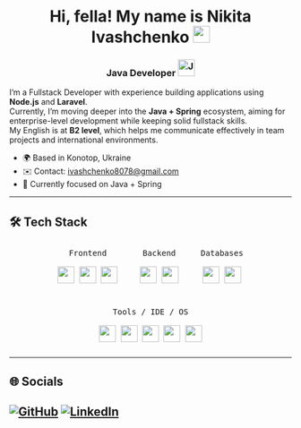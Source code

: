 <h1 align="center">Hi, fella! My name is Nikita Ivashchenko <img src="https://static.vecteezy.com/system/resources/previews/055/206/267/non_2x/a-minimalist-stylized-logo-of-a-cat-s-head-and-neck-within-a-circular-frame-vector.jpg" width="30" height="30" /></h1>

<h3 align="center">Java Developer <img width="30px" src="https://cdn.jsdelivr.net/gh/devicons/devicon/icons/java/java-original.svg" alt="Java" /></h3>

I’m a Fullstack Developer with experience building applications using **Node.js** and **Laravel**.  
Currently, I’m moving deeper into the **Java + Spring** ecosystem, aiming for enterprise-level development while keeping solid fullstack skills.  
My English is at **B2 level**, which helps me communicate effectively in team projects and international environments.  

- 🌍 Based in Konotop, Ukraine  
- ✉️ Contact: [ivashchenko8078@gmail.com](mailto:ivashchenko8078@gmail.com)  
- 🧠 Currently focused on Java + Spring  
---
## 🛠 Tech Stack

<p align="center" style="display: flex; flex-wrap: wrap; justify-content: center; gap: 20px;">

  <kbd style="padding:10px;">
    <kbd>Frontend</kbd>
    <br><br>
    <img width="30px" src="https://cdn.jsdelivr.net/gh/devicons/devicon/icons/html5/html5-original.svg" />
    <img width="30px" src="https://cdn.jsdelivr.net/gh/devicons/devicon/icons/css3/css3-original.svg" />
    <img width="30px" src="https://cdn.jsdelivr.net/gh/devicons/devicon/icons/react/react-original.svg" />
  </kbd>

  <kbd style="padding:10px;">
    <kbd>Backend</kbd>
    <br><br>
    <img width="30px" src="https://cdn.jsdelivr.net/gh/devicons/devicon/icons/java/java-original.svg" />
    <img width="30px" src="https://cdn.jsdelivr.net/gh/devicons/devicon/icons/nodejs/nodejs-original.svg" />
  </kbd>

  <kbd style="padding:10px;">
    <kbd>Databases</kbd>
    <br><br>
    <img width="30px" src="https://cdn.jsdelivr.net/gh/devicons/devicon/icons/postgresql/postgresql-original.svg" />
    <img width="30px" src="https://cdn.jsdelivr.net/gh/devicons/devicon/icons/mongodb/mongodb-original.svg" />
  </kbd>

  <kbd style="padding:10px;">
    <kbd>Tools / IDE / OS</kbd>
    <br><br>
    <img width="30px" src="https://cdn.jsdelivr.net/gh/devicons/devicon/icons/eclipse/eclipse-original.svg" />
    <img width="30px" src="https://cdn.jsdelivr.net/gh/devicons/devicon/icons/apple/apple-original.svg" />
    <img width="30px" src="https://cdn.jsdelivr.net/gh/devicons/devicon/icons/linux/linux-original.svg" />
    <img width="30px" src="https://cdn.jsdelivr.net/gh/devicons/devicon/icons/docker/docker-original.svg" />
    <img width="30px" src="https://cdn.jsdelivr.net/gh/devicons/devicon/icons/git/git-original.svg" />
  </kbd>

</p>




---

## 🌐 Socials

[![GitHub](https://img.shields.io/badge/GitHub-100000?style=flat&logo=github&logoColor=white)](https://github.com/f0rd0101)
[![LinkedIn](https://img.shields.io/badge/LinkedIn-0077B5?style=flat&logo=linkedin&logoColor=white)](https://www.linkedin.com/in/nikita-ivashchenk0/)
---

